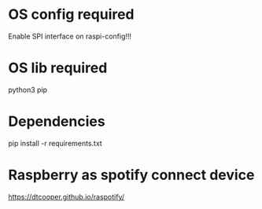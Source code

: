 # OS config required
Enable SPI interface on raspi-config!!!

# OS lib required
python3
pip

# Dependencies
pip install -r requirements.txt

# Raspberry as spotify connect device
https://dtcooper.github.io/raspotify/
